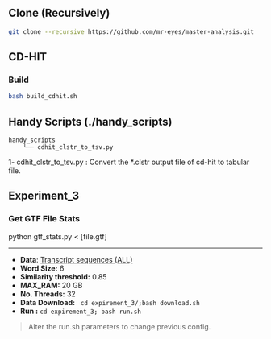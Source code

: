 ## Clone (Recursively)
```sh
git clone --recursive https://github.com/mr-eyes/master-analysis.git 
```

## CD-HIT
### Build
```bash
bash build_cdhit.sh
```

  ## Handy Scripts (./handy_scripts)
``` 
handy_scripts
	└── cdhit_clstr_to_tsv.py  
```
1- cdhit_clstr_to_tsv.py : Convert the *.clstr output file of cd-hit to tabular file.

## Experiment_3 

### **Get GTF File Stats**
python gtf_stats.py < [file.gtf]

___

 - **Data**: [Transcript sequences (ALL)](ftp://ftp.ebi.ac.uk/pub/databases/gencode/Gencode_human/release_28/gencode.v28.transcripts.fa.gz)
- **Word Size:** 6
- **Similarity threshold:** 0.85 
- **MAX_RAM:** 20 GB
- **No. Threads:** 32
- **Data Download:** ``` cd expirement_3/;bash download.sh```
- **Run :** ``` cd expirement_3; bash run.sh ```



> Alter the run.sh parameters to change previous config.
